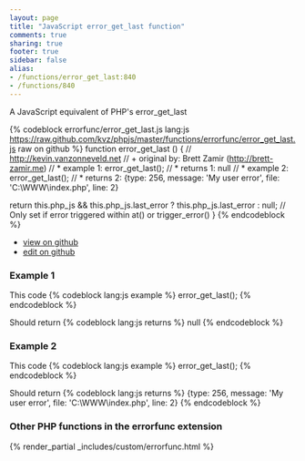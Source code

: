 ```yaml
---
layout: page
title: "JavaScript error_get_last function"
comments: true
sharing: true
footer: true
sidebar: false
alias:
- /functions/error_get_last:840
- /functions/840
---
```

<!-- Generated by Rakefile:build -->
A JavaScript equivalent of PHP's error_get_last

{% codeblock errorfunc/error_get_last.js lang:js https://raw.github.com/kvz/phpjs/master/functions/errorfunc/error_get_last.js raw on github %}
function error_get_last () {
  // http://kevin.vanzonneveld.net
  // +   original by: Brett Zamir (http://brett-zamir.me)
  // *     example 1: error_get_last();
  // *     returns 1: null
  // *     example 2: error_get_last();
  // *     returns 2: {type: 256, message: 'My user error', file: 'C:\WWW\index.php', line: 2}

  return this.php_js && this.php_js.last_error ? this.php_js.last_error : null; // Only set if error triggered within at() or trigger_error()
}
{% endcodeblock %}

 - [view on github](https://github.com/kvz/phpjs/blob/master/functions/errorfunc/error_get_last.js)
 - [edit on github](https://github.com/kvz/phpjs/edit/master/functions/errorfunc/error_get_last.js)

### Example 1
This code
{% codeblock lang:js example %}
error_get_last();
{% endcodeblock %}

Should return
{% codeblock lang:js returns %}
null
{% endcodeblock %}

### Example 2
This code
{% codeblock lang:js example %}
error_get_last();
{% endcodeblock %}

Should return
{% codeblock lang:js returns %}
{type: 256, message: 'My user error', file: 'C:\WWW\index.php', line: 2}
{% endcodeblock %}


### Other PHP functions in the errorfunc extension
{% render_partial _includes/custom/errorfunc.html %}
